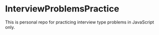 # InterviewProblemsPractice

This is personal repo for practicing interview type problems in JavaScript only.

